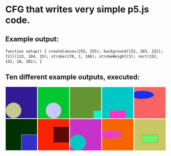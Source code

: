 # CFG that writes very simple p5.js code.

## Example output:

```
function setup() { createCanvas(255, 255); background(132, 203, 222); fill(113, 184, 15); stroke(178, 1, 166); strokeWeight(3); rect(152, 152, 18, 201); }
```

## Ten different example outputs, executed:

![Image](./example_ten.png)
